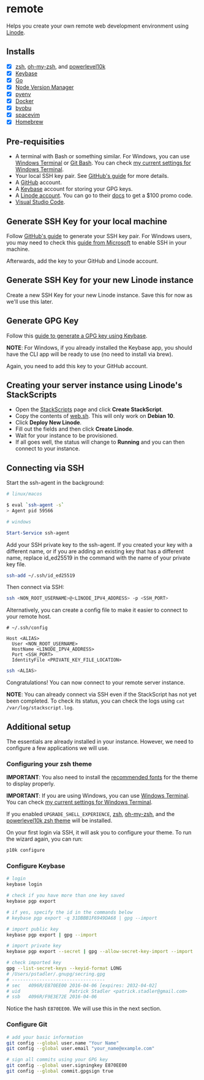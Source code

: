 # remote

Helps you create your own remote web development environment using [Linode](https://www.linode.com/?r=b042b8d928111627044d292bdbca3691c536bf8d).

## Installs

- [x] [zsh](https://www.zsh.org/), [oh-my-zsh](https://ohmyz.sh/), and [powerlevel10k](https://github.com/romkatv/powerlevel10k)
- [x] [Keybase](https://keybase.io)
- [x] [Go](https://golang.org/)
- [x] [Node Version Manager](https://github.com/nvm-sh/nvm)
- [x] [pyenv](https://github.com/pyenv/pyenv)
- [x] [Docker](https://www.docker.com/)
- [x] [byobu](https://byobu.org)
- [x] [spacevim](https://spacevim.org)
- [x] [Homebrew](https://brew.sh)

## Pre-requisities

- A terminal with Bash or something similar. For Windows, you can use [Windows Terminal](https://www.microsoft.com/en-us/p/windows-terminal/9n0dx20hk701) or [Git Bash](https://git-scm.com/downloads). You can check [my current settings for Windows Terminal](./windows/terminal/settings.md).
- Your local SSH key pair. See [GitHub's guide](https://docs.github.com/en/github/authenticating-to-github/generating-a-new-ssh-key-and-adding-it-to-the-ssh-agent) for more details.
- A [GitHub](https://github.com) account.
- A [Keybase](https://keybase.io/) account for storing your GPG keys.
- A [Linode account](https://www.linode.com/?r=b042b8d928111627044d292bdbca3691c536bf8d). You can go to their [docs](https://www.linode.com/docs/guides/getting-started/) to get a $100 promo code.
- [Visual Studio Code](https://code.visualstudio.com/).

## Generate SSH Key for your local machine

Follow [GitHub's guide](https://docs.github.com/en/github/authenticating-to-github/generating-a-new-ssh-key-and-adding-it-to-the-ssh-agent) to generate your SSH key pair. For Windows users, you may need to check this [guide from Microsoft](https://docs.microsoft.com/en-us/windows-server/administration/openssh/openssh_keymanagement) to enable SSH in your machine.

Afterwards, add the key to your GitHub and Linode account.

## Generate SSH Key for your new Linode instance

Create a new SSH Key for your new Linode instance. Save this for now as we'll use this later.

## Generate GPG Key

Follow this [guide to generate a GPG key using Keybase](https://github.com/pstadler/keybase-gpg-github).

**NOTE**: For Windows, if you already installed the Keybase app, you should have the CLI app will be ready to use (no need to install via brew).

Again, you need to add this key to your GitHub account.

## Creating your server instance using Linode's StackScripts

- Open the [StackScripts](https://cloud.linode.com/stackscripts/account) page and click **Create StackScript**.
- Copy the contents of [web.sh](./linode/web.sh). This will only work on **Debian 10**.
- Click **Deploy New Linode**.
- Fill out the fields and then click **Create Linode**.
- Wait for your instance to be provisioned.
- If all goes well, the status will change to **Running** and you can then connect to your instance.

## Connecting via SSH

Start the ssh-agent in the background:

```bash
# linux/macos

$ eval `ssh-agent -s`
> Agent pid 59566
```

```powershell
# windows

Start-Service ssh-agent
```

Add your SSH private key to the ssh-agent. If you created your key with a different name, or if you are adding an existing key that has a different name, replace id_ed25519 in the command with the name of your private key file.

```bash
ssh-add ~/.ssh/id_ed25519
```

Then connect via SSH:

```bash
ssh <NON_ROOT_USERNAME>@<LINODE_IPV4_ADDRESS> -p <SSH_PORT>
```

Alternatively, you can create a config file to make it easier to connect to your remote host.

```
# ~/.ssh/config

Host <ALIAS>
  User <NON_ROOT_USERNAME>
  HostName <LINODE_IPV4_ADDRESS>
  Port <SSH_PORT>
  IdentityFile <PRIVATE_KEY_FILE_LOCATION>
```

```bash
ssh <ALIAS>
```

Congratulations! You can now connect to your remote server instance.

**NOTE**: You can already connect via SSH even if the StackScript has not yet been completed. To check its status, you can check the logs using `cat /var/log/stackscript.log`.

## Additional setup

The essentials are already installed in your instance. However, we need to configure a few applications we will use.

### Configuring your zsh theme

**IMPORTANT**: You also need to install the [recommended fonts](https://github.com/romkatv/powerlevel10k#meslo-nerd-font-patched-for-powerlevel10k) for the theme to display properly.

**IMPORTANT**: If you are using Windows, you can use [Windows Terminal](https://microsoft.com/en-us/p/windows-terminal/9n0dx20hk701). You can check [my current settings for Windows Terminal](./windows/terminal/settings.md).

If you enabled `UPGRADE_SHELL_EXPERIENCE`, [zsh](https://www.zsh.org/), [oh-my-zsh](https://ohmyz.sh/), and the [powerlevel10k zsh theme](https://github.com/romkatv/powerlevel10k) will be installed.

On your first login via SSH, it will ask you to configure your theme. To run the wizard again, you can run:

```bash
p10k configure
```

### Configure Keybase

```bash
# login
keybase login

# check if you have more than one key saved
keybase pgp export

# if yes, specify the id in the commands below
# keybase pgp export -q 31DBBB1F6949DA68 | gpg --import

# import public key
keybase pgp export | gpg --import

# import private key
keybase pgp export --secret | gpg --allow-secret-key-import --import

# check imported key
gpg --list-secret-keys --keyid-format LONG
# /Users/pstadler/.gnupg/secring.gpg
# ----------------------------------
# sec   4096R/E870EE00 2016-04-06 [expires: 2032-04-02]
# uid                  Patrick Stadler <patrick.stadler@gmail.com>
# ssb   4096R/F9E3E72E 2016-04-06
```

Notice the hash `E870EE00`. We will use this in the next section.

### Configure Git

```bash
# add your basic information
git config --global user.name "Your Name"
git config --global user.email "your_name@example.com"

# sign all commits using your GPG key
git config --global user.signingkey E870EE00
git config --global commit.gpgsign true
```
